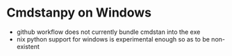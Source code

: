 # Cmdstanpy on Windows

- github workflow does not currently bundle cmdstan into the exe
- nix python support for windows is experimental enough so as to be non-existent
